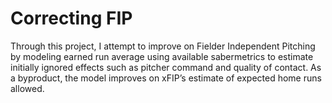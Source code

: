 # Correcting FIP

Through this project, I attempt to improve on Fielder Independent Pitching by modeling earned run average using available sabermetrics to estimate initially ignored effects such as pitcher command and quality of contact. As a byproduct, the model improves on xFIP’s estimate of expected home runs allowed.
